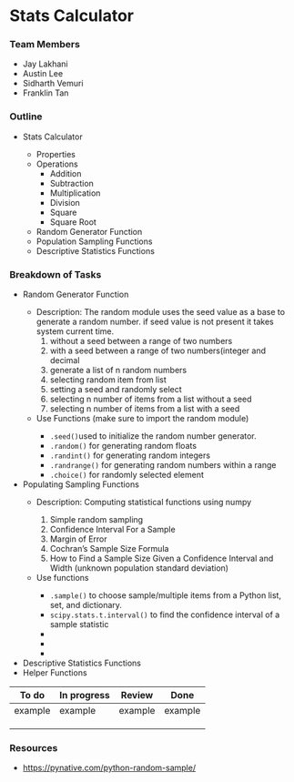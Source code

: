 # Stats Calculator

### Team Members
* Jay Lakhani 
* Austin Lee 
* Sidharth Vemuri 
* Franklin Tan

### Outline
* Stats Calculator
  
    * Properties
    * Operations
        * Addition
        * Subtraction
        * Multiplication
        * Division
        * Square
        * Square Root
    * Random Generator Function
    * Population Sampling Functions
    * Descriptive Statistics Functions
 

<h3>Breakdown of Tasks</h3>
<ul>
  <li>Random Generator Function</li>
    <ul>
        <li>Description: The random module uses the seed value as a base to generate a random number. if seed value is not present it takes system current time.
            <ol>
                <li>without a seed between a range of two numbers</li>
                <li>with a seed between a range of two numbers(integer and decimal</li>
                <li>generate a list of n random numbers</li>
                <li>selecting random item from list</li>
                <li>setting a seed and randomly select</li>
                <li>selecting n number of items from a list without a seed</li>
                <li>selecting n number of items from a list with a seed</li>
            </ol>
        </li>
        <li>Use Functions (make sure to import the random module)</li> 
            <ul>
                <li><code>.seed()</code>used to initialize the random number generator.</li>
                <li><code>.random()</code> for generating random floats</li>
                <li><code>.randint()</code> for generating random integers</li>
                <li><code>.randrange()</code> for generating random numbers within a range</li>
                <li><code>.choice()</code> for randomly selected element</li>
            </ul>
    </ul>
  <li>Populating Sampling Functions</li>
    <ul>
        <li>Description: Computing statistical functions using numpy </li>
            <ol>
                <li>Simple random sampling</li>
                <li>Confidence Interval For a Sample</li>
                <li>Margin of Error</li>
                <li>Cochran’s Sample Size Formula</li>
                <li>How to Find a Sample Size Given a Confidence Interval and Width (unknown population standard deviation)</li>
            </ol>
        <li>Use functions</li>
            <ul>
                <li><code>.sample()</code> to choose sample/multiple items from a Python list, set, and dictionary.</li>
                <li><code>scipy.stats.t.interval()</code> to find the confidence interval of a sample statistic</li>
                <li><code></code></li>
                <li><code></code></li>
                <li><code></code></li>
            </ul>
    </ul>
    <li>Descriptive Statistics Functions</li>
    
<li>Helper Functions</li>
</ul>

| To do | In progress |  Review  | Done | 
| ---  | ----------- |  ------- | ---- |
| example | example | example |  example | 
|  |  |  |  |
|  |  |  |  | 
|  |  |  |  |

<!-- Undordered List -->

### Resources
* https://pynative.com/python-random-sample/
